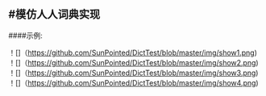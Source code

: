 #模仿人人词典实现
-------------
####示例:  

！[]（https://github.com/SunPointed/DictTest/blob/master/img/show1.png)
<br />
！[]（https://github.com/SunPointed/DictTest/blob/master/img/show2.png)
<br />
！[]（https://github.com/SunPointed/DictTest/blob/master/img/show3.png)
<br />
！[]（https://github.com/SunPointed/DictTest/blob/master/img/show4.png)

<!-- ###特性（可选）
- 特性A

- 特性B

###原理说明（可选）
阐述项目是基于什么思路设计的


### 下载安装
Gradle:  
``` xml
compile 'xxx'
```
(说明项目的配置方法，android开源库多用Gradle导入)

###使用方法
怎么使用，有哪些步骤哪些接口。

### 注意事项
比如混淆方法等

###TODO（可选）
接下来的开发/维护计划。

## License
遵守的协议 -->
